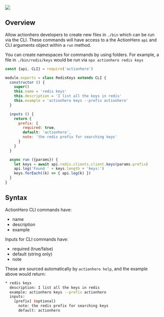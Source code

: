 ![](ops-tools.svg)

## Overview

Allow actionhero developers to create new files in `./bin` which can be run via the CLI. These commands will have access to a the ActionHero `api` and CLI arguments object within a `run` method.

You can create namespaces for commands by using folders. For example, a file in `./bin/redis/keys` would be run via `npx actionhero redis keys`

```js
const {api, CLI} = require('actionhero')

module.exports = class RedisKeys extends CLI {
  constructor () {
    super()
    this.name = 'redis keys'
    this.description = 'I list all the keys in redis'
    this.example = 'actionhero keys --prefix actionhero'
  }

  inputs () {
    return {
      prefix: {
        required: true,
        default: 'actionhero',
        note: 'the redis prefix for searching keys'
      }
    }
  }

  async run ({params}) {
    let keys = await api.redis.clients.client.keys(params.prefix)
    api.log('Found ' + keys.length + 'keys:')
    keys.forEach((k) => { api.log(k) })
  }
}
```

## Syntax

ActionHero CLI commands have:

*   name
*   description
*   example

Inputs for CLI commands have:

*   required (true/false)
*   default (string only)
*   note

These are sourced automatically by `actionhero help`, and the example above would return:

```bash
* redis keys
  description: I list all the keys in redis
  example: actionhero keys --prefix actionhero
  inputs:
    [prefix] (optional)
      note: the redis prefix for searching keys
      default: actionhero
```
